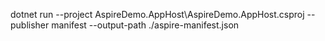 dotnet run --project AspireDemo.AppHost\AspireDemo.AppHost.csproj --publisher manifest --output-path ./aspire-manifest.json